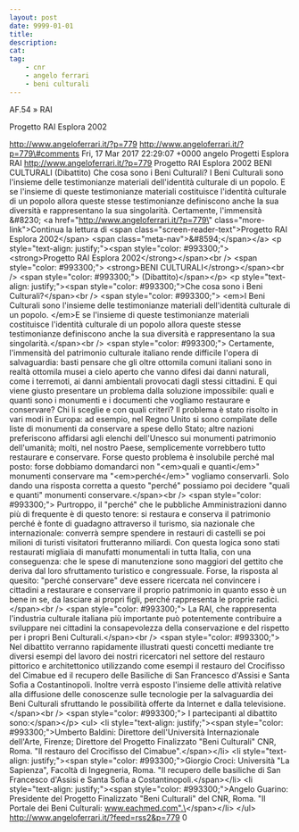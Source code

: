 ```yaml
---
layout: post
date: 9999-01-01
title:
description:
cat:
tag:
    - cnr
    - angelo ferrari
    - beni culturali
---
```

AF.54 » RAI

Progetto RAI Esplora 2002

http://www.angeloferrari.it/?p=779 http://www.angeloferrari.it/?p=779\#comments Fri, 17 Mar 2017 22:29:07 +0000 angelo Progetti Esplora RAI http://www.angeloferrari.it/?p=779 Progetto RAI Esplora 2002 BENI CULTURALI (Dibattito) Che cosa sono i Beni Culturali? I Beni Culturali sono l'insieme delle testimonianze materiali dell'identità culturale di un popolo. E se l'insieme di queste testimonianze materiali costituisce l'identità culturale di un popolo allora queste stesse testimonianze definiscono anche la sua diversità e rappresentano la sua singolarità. Certamente, l'immensità &\#8230; \<a href=\"http://www.angeloferrari.it/?p=779\" class=\"more-link\"\>Continua la lettura di \<span class=\"screen-reader-text\"\>Progetto RAI Esplora 2002\</span\> \<span class=\"meta-nav\"\>&\#8594;\</span\>\</a\> \<p style=\"text-align: justify;\"\>\<span style=\"color: \#993300;\"\>\<strong\>Progetto RAI Esplora 2002\</strong\>\</span\>\<br /\> \<span style=\"color: \#993300;\"\> \<strong\>BENI CULTURALI\</strong\>\</span\>\<br /\> \<span style=\"color: \#993300;\"\> (Dibattito)\</span\>\</p\> \<p style=\"text-align: justify;\"\>\<span style=\"color: \#993300;\"\>Che cosa sono i Beni Culturali?\</span\>\<br /\> \<span style=\"color: \#993300;\"\> \<em\>I Beni Culturali sono l'insieme delle testimonianze materiali dell'identità culturale di un popolo. \</em\>E se l'insieme di queste testimonianze materiali costituisce l'identità culturale di un popolo allora queste stesse testimonianze definiscono anche la sua diversità e rappresentano la sua singolarità.\</span\>\<br /\> \<span style=\"color: \#993300;\"\> Certamente, l'immensità del patrimonio culturale italiano rende difficile l'opera di salvaguardia: basti pensare che gli oltre ottomila comuni italiani sono in realtà ottomila musei a cielo aperto che vanno difesi dai danni naturali, come i terremoti, ai danni ambientali provocati dagli stessi cittadini. E qui viene giusto presentare un problema dalla soluzione impossibile: quali e quanti sono i monumenti e i documenti che vogliamo restaurare e conservare? Chi li sceglie e con quali criteri? Il problema è stato risolto in vari modi in Europa: ad esempio, nel Regno Unito si sono compilate delle liste di monumenti da conservare a spese dello Stato; altre nazioni preferiscono affidarsi agli elenchi dell'Unesco sui monumenti patrimonio dell'umanità; molti, nel nostro Paese, semplicemente vorrebbero tutto restaurare e conservare. Forse questo problema è insolubile perché mal posto: forse dobbiamo domandarci non "\<em\>quali e quanti\</em\>" monumenti conservare ma "\<em\>perché\</em\>" vogliamo conservarli. Solo dando una risposta corretta a questo "perché" possiamo poi decidere "quali e quanti" monumenti conservare.\</span\>\<br /\> \<span style=\"color: \#993300;\"\> Purtroppo, il "perché" che le pubbliche Amministrazioni danno più di frequente è di questo tenore: si restaura e conserva il patrimonio perché è fonte di guadagno attraverso il turismo, sia nazionale che internazionale: converrà sempre spendere in restauri di castelli se poi milioni di turisti visitatori frutteranno miliardi. Con questa logica sono stati restaurati migliaia di manufatti monumentali in tutta Italia, con una conseguenza: che le spese di manutenzione sono maggiori del gettito che deriva dal loro sfruttamento turistico e congressuale. Forse, la risposta al quesito: "perché conservare" deve essere ricercata nel convincere i cittadini a restaurare e conservare il proprio patrimonio in quanto esso è un bene in se, da lasciare ai propri figli, perché rappresenta le proprie radici.\</span\>\<br /\> \<span style=\"color: \#993300;\"\> La RAI, che rappresenta l'industria culturale italiana più importante può potentemente contribuire a sviluppare nei cittadini la consapevolezza della conservazione e del rispetto per i propri Beni Culturali.\</span\>\<br /\> \<span style=\"color: \#993300;\"\> Nel dibattito verranno rapidamente illustrati questi concetti mediante tre diversi esempi del lavoro dei nostri ricercatori nel settore del restauro pittorico e architettonico utilizzando come esempi il restauro del Crocifisso del Cimabue ed il recupero delle Basiliche di San Francesco d'Assisi e Santa Sofia a Costantinopoli. Inoltre verrà esposto l'insieme delle attività relative alla diffusione delle conoscenze sulle tecnologie per la salvaguardia dei Beni Culturali sfruttando le possibilità offerte da Internet e dalla televisione.\</span\>\<br /\> \<span style=\"color: \#993300;\"\> I partecipanti al dibattito sono:\</span\>\</p\> \<ul\> \<li style=\"text-align: justify;\"\>\<span style=\"color: \#993300;\"\>Umberto Baldini: Direttore dell'Università Internazionale dell'Arte, Firenze; Direttore del Progetto Finalizzato "Beni Culturali" CNR, Roma. "Il restauro del Crocifisso del Cimabue".\</span\>\</li\> \<li style=\"text-align: justify;\"\>\<span style=\"color: \#993300;\"\>Giorgio Croci: Università "La Sapienza", Facoltà di Ingegneria, Roma. "Il recupero delle basiliche di San Francesco d'Assisi e Santa Sofia a Costantinopoli.\</span\>\</li\> \<li style=\"text-align: justify;\"\>\<span style=\"color: \#993300;\"\>Angelo Guarino:  Presidente del Progetto Finalizzato "Beni Culturali" del CNR, Roma. "Il Portale dei Beni Culturali: www.eachmed.com".\</span\>\</li\> \</ul\> http://www.angeloferrari.it/?feed=rss2&p=779 0

